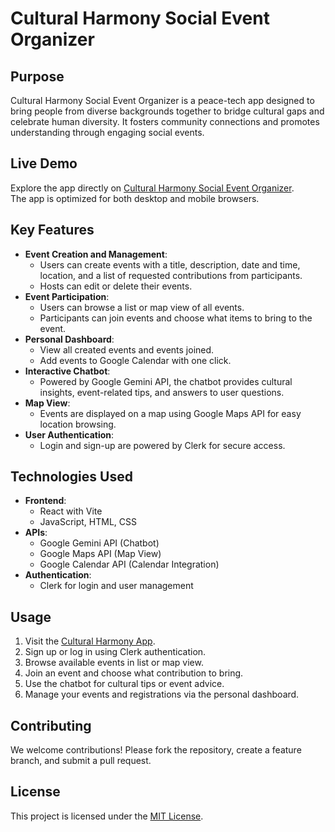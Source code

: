 # Cultural Harmony Social Event Organizer

## Purpose

Cultural Harmony Social Event Organizer is a peace-tech app designed to bring people from diverse backgrounds together to bridge cultural gaps and celebrate human diversity. It fosters community connections and promotes understanding through engaging social events.

## Live Demo

Explore the app directly on [Cultural Harmony Social Event Organizer](https://cultural-harmony-app.vercel.app/).  
The app is optimized for both desktop and mobile browsers.

## Key Features

- **Event Creation and Management**:
  - Users can create events with a title, description, date and time, location, and a list of requested contributions from participants.
  - Hosts can edit or delete their events.
- **Event Participation**:
  - Users can browse a list or map view of all events.
  - Participants can join events and choose what items to bring to the event.
- **Personal Dashboard**:
  - View all created events and events joined.
  - Add events to Google Calendar with one click.
- **Interactive Chatbot**:
  - Powered by Google Gemini API, the chatbot provides cultural insights, event-related tips, and answers to user questions.
- **Map View**:
  - Events are displayed on a map using Google Maps API for easy location browsing.
- **User Authentication**:
  - Login and sign-up are powered by Clerk for secure access.

## Technologies Used

- **Frontend**:
  - React with Vite
  - JavaScript, HTML, CSS
- **APIs**:
  - Google Gemini API (Chatbot)
  - Google Maps API (Map View)
  - Google Calendar API (Calendar Integration)
- **Authentication**:
  - Clerk for login and user management

## Usage

1. Visit the [Cultural Harmony App](https://cultural-harmony-app.vercel.app/).
2. Sign up or log in using Clerk authentication.
3. Browse available events in list or map view.
4. Join an event and choose what contribution to bring.
5. Use the chatbot for cultural tips or event advice.
6. Manage your events and registrations via the personal dashboard.

## Contributing

We welcome contributions! Please fork the repository, create a feature branch, and submit a pull request.

## License

This project is licensed under the [MIT License](LICENSE).

